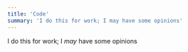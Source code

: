 ```yaml
---
title: 'Code'
summary: 'I do this for work; I may have some opinions'
---
```

I do this for work; I _may_ have some opinions
